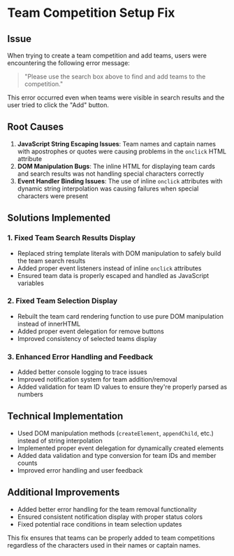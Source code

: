 # Team Competition Setup Fix

## Issue

When trying to create a team competition and add teams, users were encountering the following error message:

> "Please use the search box above to find and add teams to the competition."

This error occurred even when teams were visible in search results and the user tried to click the "Add" button.

## Root Causes

1. **JavaScript String Escaping Issues**: Team names and captain names with apostrophes or quotes were causing problems in the `onclick` HTML attribute
2. **DOM Manipulation Bugs**: The inline HTML for displaying team cards and search results was not handling special characters correctly
3. **Event Handler Binding Issues**: The use of inline `onclick` attributes with dynamic string interpolation was causing failures when special characters were present

## Solutions Implemented

### 1. Fixed Team Search Results Display

- Replaced string template literals with DOM manipulation to safely build the team search results
- Added proper event listeners instead of inline `onclick` attributes
- Ensured team data is properly escaped and handled as JavaScript variables

### 2. Fixed Team Selection Display

- Rebuilt the team card rendering function to use pure DOM manipulation instead of innerHTML
- Added proper event delegation for remove buttons
- Improved consistency of selected teams display

### 3. Enhanced Error Handling and Feedback

- Added better console logging to trace issues
- Improved notification system for team addition/removal
- Added validation for team ID values to ensure they're properly parsed as numbers

## Technical Implementation

- Used DOM manipulation methods (`createElement`, `appendChild`, etc.) instead of string interpolation
- Implemented proper event delegation for dynamically created elements
- Added data validation and type conversion for team IDs and member counts
- Improved error handling and user feedback

## Additional Improvements

- Added better error handling for the team removal functionality
- Ensured consistent notification display with proper status colors
- Fixed potential race conditions in team selection updates

This fix ensures that teams can be properly added to team competitions regardless of the characters used in their names or captain names.
